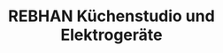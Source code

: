 ---
title: "REBHAN Küchenstudio und Elektrogeräte"
url: /stockheim/rebhan-kuechenstudio-und-elektrogeraete/
shop: Küchen
---